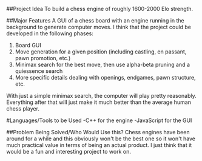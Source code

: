 ##Project Idea
To build a chess engine of roughly 1600-2000 Elo strength.

##Major Features
A GUI of a chess board with an engine running in the background to generate computer moves.
I think that the project could be developed in the following phases:

1. Board GUI
2. Move generation for a given position (including castling, en passant, pawn promotion, etc.)
3. Minimax search for the best move, then use alpha-beta pruning and a quiessence search
4. More specific details dealing with openings, endgames, pawn structure, etc.

With just a simple minimax search, the computer will play pretty reasonably. Everything after that
will just make it much better than the average human chess player.

#Languages/Tools to be Used
-C++ for the engine
-JavaScript for the GUI

##Problem Being Solved/Who Would Use this?
Chess engines have been around for a while and this obviously won't be the best one so it won't
have much practical value in terms of being an actual product. I just think that it would be a
fun and interesting project to work on.
